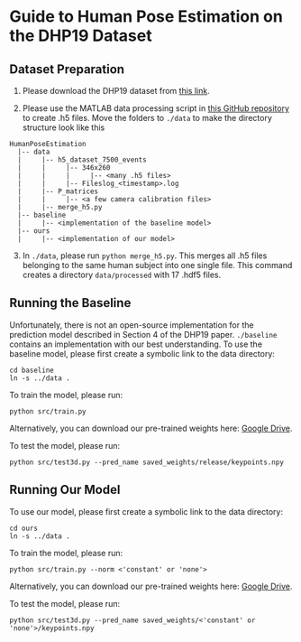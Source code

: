 # Guide to Human Pose Estimation on the DHP19 Dataset

## Dataset Preparation

1. Please download the DHP19 dataset from [this link](https://sites.google.com/view/dhp19/download).

2. Please use the MATLAB data processing script in [this GitHub repository](https://github.com/SensorsINI/DHP19) to create .h5 files. Move the folders to `./data` to make the directory structure look like this
```
HumanPoseEstimation
  |-- data
  |     |-- h5_dataset_7500_events
  |     |     |-- 346x260
  |     |     |     |-- <many .h5 files>
  |     |     |-- Fileslog_<timestamp>.log
  |     |-- P_matrices
  |     |     |-- <a few camera calibration files>
  |     |-- merge_h5.py
  |-- baseline
  |     |-- <implementation of the baseline model>
  |-- ours
  |     |-- <implementation of our model>
```

3. In `./data`, please run `python merge_h5.py`. This merges all .h5 files belonging to the same human subject into one single file. This command creates a directory `data/processed` with 17 .hdf5 files.

## Running the Baseline
Unfortunately, there is not an open-source implementation for the prediction model described in Section 4 of the DHP19 paper. `./baseline` contains an implementation with our best understanding. To use the baseline model, please first create a symbolic link to the data directory:
```
cd baseline
ln -s ../data .
```

To train the model, please run:
```
python src/train.py
```

Alternatively, you can download our pre-trained weights here: [Google Drive](https://drive.google.com/file/d/1WIXWEg0wIol6tlZi6Ni8w5fOKp0HgNY_/view?usp=sharing).

To test the model, please run:
```
python src/test3d.py --pred_name saved_weights/release/keypoints.npy
```

## Running Our Model
To use our model, please first create a symbolic link to the data directory:
```
cd ours
ln -s ../data .
```

To train the model, please run:
```
python src/train.py --norm <'constant' or 'none'>
```

Alternatively, you can download our pre-trained weights here: [Google Drive](https://drive.google.com/file/d/1WIXWEg0wIol6tlZi6Ni8w5fOKp0HgNY_/view?usp=sharing).

To test the model, please run:
```
python src/test3d.py --pred_name saved_weights/<'constant' or 'none'>/keypoints.npy
```
